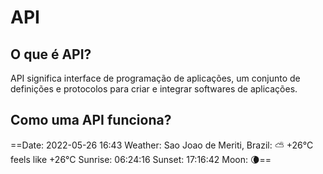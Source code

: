 # API

## O que é API?
API significa interface de programação de aplicações, um conjunto de definições e protocolos para criar e integrar softwares de aplicações.

## Como uma API funciona?


==Date: 2022-05-26 16:43
Weather: Sao Joao de Meriti, Brazil: ⛅️  +26°C feels like +26°C
Sunrise: 06:24:16
Sunset:  17:16:42
Moon:    🌘==
